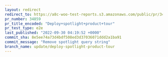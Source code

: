 ```yaml
---
layout: redirect
redirect_to: https://a8c-woo-test-reports.s3.amazonaws.com/public/pr/34859/e2e/index.html
pr_number: 34859
pr_title_encoded: "Deploy+spotlight+product+tour"
pr_test_type: e2e
last_published: "2022-09-30 04:19:52 +0000"
commit_sha: 8e5ee74a73d4bdf508ed3d37036071ddd2a1ba91
commit_message: "Remove spotlight query string"
branch_name: update/deploy-spotlight-product-tour
---
```

